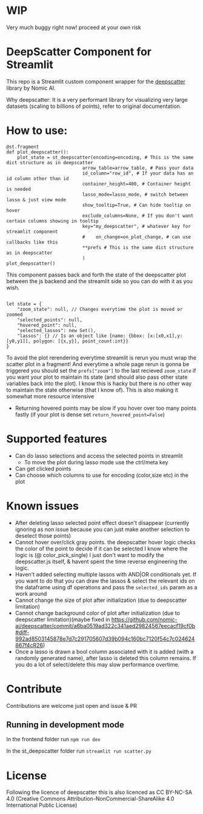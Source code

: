# WIP

Very much buggy right now! proceed at your own risk

# DeepScatter Component for Streamlit

This repo is a Streamlit custom component wrapper for the [deepscatter](https://github.com/nomic-ai/deepscatter) library by Nomic AI.

Why deepscatter: It is a very performant library for visualizing very large datasets (scaling to billions of points), refer to original documentation.

# How to use:

```
@st.fragment
def plot_deepscatter():
    plot_state = st_deepscatter(encoding=encoding, # This is the same dict structure as in deepscatter
                            arrow_table=arrow_table, # Pass your data
                            id_column="row_id", # If your data has an id column other than id
                            container_height=400, # Container height is needed
                            lasso_mode=lasso_mode, # switch between lasso & just view mode
                            show_tooltip=True, # Can hide tooltip on hover
                            exclude_columns=None, # If you don't want certain columns showing in tooltip
                            key="my_deepscatter", # whatever key for streamlit component
                            #    on_change=on_plot_change, # can use callbacks like this
                            **prefs # This is the same dict structure as in deepscatter
                            )
plot_deepscatter()
```

 This component passes back and forth the state of the deepscatter plot between the js backend and the streamlit side so you can do with it as you wish. 


```

let state = {
    "zoom_state": null, // Changes everytime the plot is moved or zoomed
    "selected_points": null,
    "hovered_point": null,
    "selected_lassos": new Set(),
    "lassos": {} // Is an object like {name: {bbox: [x:[x0,x1],y:[y0,y1]], polygon: [{x,y}], point_count:int}}
}

```

To avoid the plot rerendering everytime streamlit is rerun you must wrap the scatter plot in a fragment! And everytime a whole page rerun is gonna be triggered you should set the `prefs["zoom"]` to the last recieved `zoom_state` if you want your plot to maintain its state (and should also pass other state variables back into the plot). I know this is hacky but there is no other way to maintain the state otherwise (that I know of). This is also making it somewhat more resource intensive

- Returning hovered points may be slow if you hover over too many points fastly (if your plot is dense set `return_hovered_point=False`)

# Supported features

- Can do lasso selections and access the selected points in streamlit
    - To move the plot during lasso mode use the ctrl/meta key
- Can get clicked points
- Can choose which columns to use for encoding (color,size etc) in the plot


# Known issues

- After deleting lasso selected point effect doesn't disappear (currently ignoring as non issue because you can just make another selection to deselect those points)
- Cannot hover over/click gray points. the deepscatter hover logic checks the color of the point to decide if it can be selected I know where the logic is (@ color_pick_single) I just don't want to modify the deepscatter.js itself, & havent spent the time reverse engineering the logic.
- Haven't added selecting multiple lassos with AND|OR conditionals yet. If you want to do that you can draw the lassos & select the relevant ids on the dataframe using df operations and pass the `selected_ids` param as a work around
- Cannot change the size of plot after initialization (due to deepscatter limitation)
- Cannot change background color of plot after initialization (due to deepscatter limitation)(maybe fixed in https://github.com/nomic-ai/deepscatter/commit/a6ba0519ad322c341aed29824567eecacf19cf0b#diff-992ad8503145878e7d7c291705607d39b094c160bc7120f54c7c024624867f4cR26)
- Once a lasso is drawn a bool column associated with it is added (with a randomly generated name), after lasso is deleted this column remains. If you do a lot of select/delete this may slow performance overtime.


# Contribute
Contributions are welcome just open and issue & PR


## Running in development mode

In the frontend folder run
`npm run dev`

In the st_deepscatter folder run
`streamlit run scatter.py ` 

# License
Following the licence of deepscatter this is also licenced as CC BY-NC-SA 4.0 (Creative Commons Attribution-NonCommercial-ShareAlike 4.0 International Public License)